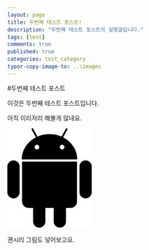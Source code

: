 ```yaml
---
layout: page
title: 두번째 테스트 포스트!
description: "두번째 테스트 포스트의 설명글입니다."
tags: [test]
comments: true
published: true
categories: test_category
typor-copy-image-to: ..\images
---
```




#두번째 테스트 포스트



이것은 두번째 테스트 포스트입니다.

아직 이리저리 해볼게 많네요.

<img src="https://raw.githubusercontent.com/r00tIsRoot/r00tIsRoot.github.io/master/images/pngwing.com.png" alt="pngwing.com" style="zoom:25%;" />

괜시리 그림도 넣어보고요.

